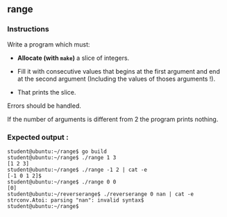 ## range

### Instructions

Write a program which must:

- **Allocate (with `make`)** a slice of integers.

- Fill it with consecutive values that begins at the first argument and end at the second argument (Including the values of thoses arguments !).

- That prints the slice.

Errors should be handled.

If the number of arguments is different from 2 the program prints nothing.

### Expected output :

```console
student@ubuntu:~/range$ go build
student@ubuntu:~/range$ ./range 1 3
[1 2 3]
student@ubuntu:~/range$ ./range -1 2 | cat -e
[-1 0 1 2]$
student@ubuntu:~/range$ ./range 0 0
[0]
student@ubuntu:~/reverserange$ ./reverserange 0 nan | cat -e
strconv.Atoi: parsing "nan": invalid syntax$
student@ubuntu:~/range$
```
